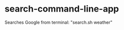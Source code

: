 search-command-line-app
=======================

Searches Google from terminal: "search.sh weather"
